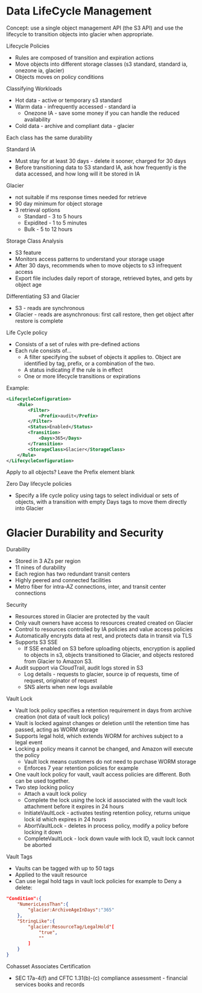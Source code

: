 # Data LifeCycle Management

Concept: use a single object management API (the S3 API) and use the lifecycle to 
transition objects into glacier when appropriate.

Lifecycle Policies

* Rules are composed of transition and expiration actions
* Move objects into different storage classes (s3 standard, standard ia, onezone ia, glacier)
* Objects moves on policy conditions

Classifying Workloads

* Hot data - active or temporary s3 standard
* Warm data - infrequently accessed - standard ia
    * Onezone IA - save some money if you can handle the reduced availability
* Cold data - archive and compliant data - glacier

Each class has the same durability

Standard IA

* Must stay for at least 30 days - delete it sooner, charged for 30 days
* Before transitioning data to S3 standard IA, ask how frequently is the data accessed, and how long will it be stored in IA

Glacier

* not suitable if ms response times needed for retrieve
* 90 day minimum for object storage
* 3 retrieval options
    * Standard - 3 to 5 hours
    * Expidited - 1 to 5 minutes
    * Bulk - 5 to 12 hours

Storage Class Analysis

* S3 feature
* Monitors access patterns to understand your storage usage
* After 30 days, recommends when to move objects to s3 infrequent access
* Export file includes daily report of storage, retrieved bytes, and gets by object age

Differentiating S3 and Glacier

* S3 - reads are synchronous
* Glacier - reads are asynchronous: first call restore, then get object after restore is complete

Life Cycle policy

* Consists of a set of rules with pre-defined actions
* Each rule consists of...
    * A filter specifying the subset of objects it applies to. Object are identified by tag,
    prefix, or a combination of the two.
    * A status indicating if the rule is in effect
    * One or more lifecycle transitions or expirations

Example:

```xml
<LifecycleConfiguration>
    <Rule>
        <Filter>
            <Prefix>audit</Prefix>
        </Filter>
        <Status>Enabled</Status>
        <Transition>
            <Days>365</Days>
        </Transition>
        <StorageClass>Glacier</StorageClass>
    </Rule>
</LifecycleConfiguration>
```

Apply to all objects? Leave the Prefix element blank

Zero Day lifecycle policies

* Specify a life cycle policy using tags to select individual or sets of objects, with a transition with empty Days tags to move them directly into Glacier




# Glacier Durability and Security

Durability

* Stored in 3 AZs per region
* 11 nines of durability
* Each region has two redundant transit centers
* Highly peered and connected facilities
* Metro fiber for intra-AZ connections, inter, and transit center connections

Security

* Resources stored in Glacier are protected by the vault
* Only vault owners have access to resources created created on Glacier
* Control to resources controlled by IA policies and value access policies
* Automatically encrypts data at rest, and protects data in transit via TLS
* Supports S3 SSE
    * If SSE enabled on S3 before uploading objects, encryption is applied to objects in s3, objects transitioned to Glacier, and objects restored from Glacier to Amazon S3.
* Audit support via CloudTrail, audit logs stored in S3
    * Log details - requests to glacier, source ip of requests, time of request, originator of request
    * SNS alerts when new logs available

Vault Lock

* Vault lock policy specifies a retention requirement in days from archive creation (not data of vault lock policy)
* Vault is locked against changes or deletion until the retention time has passed, acting as WORM storage
* Supports legal hold, which extends WORM for archives subject to a legal event
* Locking a policy means it cannot be changed, and Amazon will execute the policy
    * Vault lock means customers do not need to purchase WORM storage
    * Enforces 7 year retention policies for example
* One vault lock policy for vault, vault access policies are different. Both can be used together.
* Two step locking policy
    * Attach a vault lock policy
    * Complete the lock using the lock id associated with the vault lock attachment before it expires in 24 hours
    * InitiateVaultLock - activates testing retention policy, returns unique lock id which expires in 24 hours
    * AbortVaultLock - deletes in process policy, modify a policy before locking it down
    * CompleteVaultLock - lock down vaule with lock ID, vault lock cannot be aborted

Vault Tags

* Vaults can be tagged with up to 50 tags
* Applied to the vault resource
* Can use legal hold tags in vault lock policies for example to Deny a delete:


```json
"Condition":{
    "NumericLessThan":{
        "glacier:ArchiveAgeInDays":"365"
    },
    "StringLike":{
        "glacier:ResourceTag/LegalHold"[
            "true",
            ""
        ]
    }
}
```

Cohasset Associates Certification

* SEC 17a-4(f) and CFTC 1.31(b)-(c) compliance assessment - financial services books and records

